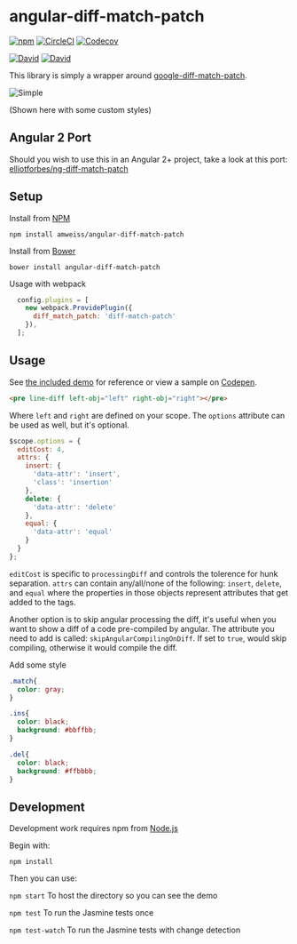 angular-diff-match-patch
========================

[![npm](https://img.shields.io/npm/v/angular-diff-match-patch.svg)](https://www.npmjs.com/package/angular-diff-match-patch)
[![CircleCI](https://img.shields.io/circleci/project/github/amweiss/angular-diff-match-patch.svg)](https://circleci.com/gh/amweiss/angular-diff-match-patch/tree/master) [![Codecov](https://img.shields.io/codecov/c/github/amweiss/angular-diff-match-patch.svg?maxAge=2592000)](https://codecov.io/gh/amweiss/angular-diff-match-patch)

[![David](https://img.shields.io/david/amweiss/angular-diff-match-patch.svg?maxAge=2592000)](https://david-dm.org/amweiss/angular-diff-match-patch/#info=dependencies&view=table) [![David](https://img.shields.io/david/dev/amweiss/angular-diff-match-patch.svg?maxAge=2592000)](https://david-dm.org/amweiss/angular-diff-match-patch/#info=devDependencies&view=table)

This library is simply a wrapper around [google-diff-match-patch](https://code.google.com/p/google-diff-match-patch/).

![Simple](https://i.imgur.com/C2B0pdK.png)

(Shown here with some custom styles)

Angular 2 Port
---------------

Should you wish to use this in an Angular 2+ project, take a look at this port: [elliotforbes/ng-diff-match-patch](https://github.com/elliotforbes/ng-diff-match-patch)

Setup
-----

Install from [NPM](https://npmjs.com)

`npm install amweiss/angular-diff-match-patch`

Install from [Bower](https://bower.io/)

`bower install angular-diff-match-patch`

Usage with webpack

```javascript
  config.plugins = [
    new webpack.ProvidePlugin({
      diff_match_patch: 'diff-match-patch'
    }),
  ];
```

Usage
-----

See [the included demo](https://amweiss.github.io/angular-diff-match-patch/) for reference or view a sample on [Codepen](https://codepen.io/amweiss/pen/grXNPm).

```html
<pre line-diff left-obj="left" right-obj="right"></pre>
```

Where `left` and `right` are defined on your scope.  The `options` attribute can be used as well, but it's optional.

```javascript
$scope.options = {
  editCost: 4,
  attrs: {
    insert: {
      'data-attr': 'insert',
      'class': 'insertion'
    },
    delete: {
      'data-attr': 'delete'
    },
    equal: {
      'data-attr': 'equal'
    }
  }
};
```

`editCost` is specific to `processingDiff` and controls the tolerence for hunk separation.  `attrs` can contain any/all/none of the following: `insert`, `delete`, and `equal` where the properties in those objects represent attributes that get added to the tags.

Another option is to skip angular processing the diff, it's useful when you want to show a diff of a code pre-compiled by angular. The attribute you need to add is called: `skipAngularCompilingOnDiff`. If set to `true`, would skip compiling, otherwise it would compile the diff.

Add some style

```css
.match{
  color: gray;
}

.ins{
  color: black;
  background: #bbffbb;
}

.del{
  color: black;
  background: #ffbbbb;
}
```

Development
-----

Development work requires npm from [Node.js](https://nodejs.org/)

Begin with:

`npm install`

Then you can use:

`npm start` To host the directory so you can see the demo

`npm test` To run the Jasmine tests once

`npm test-watch` To run the Jasmine tests with change detection
